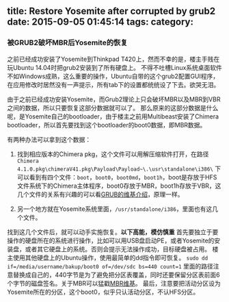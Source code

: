 title: Restore Yosemite after corrupted by grub2
date: 2015-09-05 01:45:14
tags:
category:
---
### 被GRUB2破坏MBR后Yosemite的恢复

之前已经成功安装了Yosemite到Thinkpad T420上，然而不幸的是，楼主手贱在玩Ubuntu 14.04时把grub2安装到了所有硬盘上。
不得不吐槽Linux系统桌面软件不如Windows成熟，这么重要的操作，Ubuntu自带的这个grub2配置GUI程序，在应用修改时居然没有一声提示，所有tab下的设置都统统设了下去。欲哭无泪。

由于之前已经成功安装Yosemite，而Grub2理论上只会破坏MBR以及MBR到VBR之间的数据，所以只要恢复这部分数据就可以了。
那么原来的这部分数据是什么呢，是Yosemite自己的bootloader，由于楼主之前用Multibeast安装了Chimera bootloader，所以首先要找到这个bootloader的boot0数据，即MBR数据。

有两种办法可以拿到这个数据：
1. 找到相应版本的Chimera pkg，这个文件可以用解压缩软件打开，在路径`Chimera 4.1.0.pkg\chimeraV41.pkg\Payload\Payload~\.\usr\standalone\i386\`
下可以看到有四个文件：`boot`，`boot0`，`boot0md`，`boot1h`，boot是存放于HFS文件系统下的Chimera主体程序，boot0存放于MBR，boot1h存放于VBR，这几个文件的关系有兴趣的可以看[GRUB的维基介绍](https://en.wikipedia.org/wiki/GNU_GRUB)，原理一样。

2. 另一个地方就在Yosemite系统里面，`/usr/standalone/i386`，里面也有这几个文件。

找到这几个文件后，就可以动手实施恢复。**以下高能，模仿慎重**
首先要独立于要操作的硬盘所在的系统进行操作，比如可以用USB盘启动PE，或者Yosemite的安装盘，或者其它硬盘上的系统。否则会提示无法操作成功，目标硬盘被占用。
楼主使用其他硬盘上的Ubuntu操作，使用最简单的dd指令即可恢复。
`sudo dd if=/media/username/bakup/boot0 of=/dev/sdc bs=440 count=1`
里面的路径注意替换成自己的，440字节是为了避免把分区表覆盖，同时还要保留分区表前面6个字节的磁盘签名。关于MBR可以猛戳[MBR维基](https://en.wikipedia.org/wiki/Master_boot_record)。
最后，注意要把活动分区设为Yosemite所在的分区，这个boot0，似乎只认活动分区，不认HFS分区。